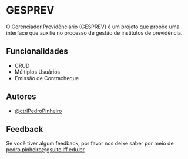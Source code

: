 
# GESPREV

O Gerenciador Previdênciário (GESPREV) é um projeto que propõe uma interface que auxilie no processo de gestão de institutos de previdência. 




## Funcionalidades

- CRUD
- Múltiplos Usuários
- Emissão de Contracheque


## Autores

- [@ctrlPedroPinheiro](https://www.github.com/ctrlPedroPinheiro)


## Feedback

Se você tiver algum feedback, por favor nos deixe saber por meio de pedro.pinheiro@gsuite.iff.edu.br

